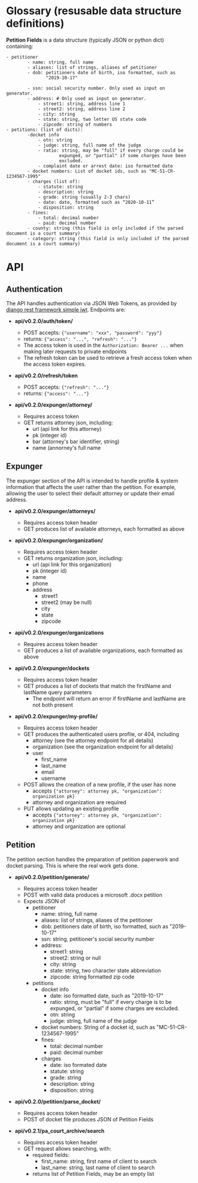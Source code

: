 # Glossary (resusable data structure definitions)

**Petition Fields** is a data structure (typically JSON or python dict)
containing:

    - petitioner
            - name: string, full name
            - aliases: list of strings, aliases of petitioner
            - dob: petitioners date of birth, iso formatted, such as
                   "2019-10-17"

            - ssn: social security number. Only used as input on generator.
            - address: # Only used as input on generator.
                - street1: string, address line 1
                - street2: string, address line 2
                - city: string
                - state: string, two letter US state code
                - zipcode: string of numbers
    - petitions: (list of dicts):
            -docket info
                - otn: string
                - judge: string, full name of the judge
                - ratio: string, may be "full" if every charge could be
                        expunged, or "partial" if some charges have been
                        excluded.
                - complaint date or arrest date: iso formatted date
            - docket numbers: List of docket ids, such as "MC-51-CR-1234567-1995"
            - charges (list of):
                - statute: string
                - description: string
                - grade: string (usually 2-3 chars)
                - date: date, formatted such as “2020-10-11”
                - disposition: string
            - fines:
                - total: decimal number
                - paid: decimal number
            - county: string (this field is only included if the parsed document is a court summary)
            - category: string (this field is only included if the parsed document is a court summary)

# API

## Authentication

The API handles authentication via JSON Web Tokens, as provided by [django rest
framework simple
jwt](https://github.com/davesque/django-rest-framework-simplejwt). Endpoints
are:

- **api/v0.2.0/auth/token/**
  - POST accepts: `{"username": "xxx", "password": "yyy"}`
  - returns: `{"access": "...", "refresh": "..."}`
  - The access token is used in the `Authorization: Bearer ...`
    when making later requests to private endpoints
  - The refresh token can be used to retrieve a fresh access token when the
    access token expires.
- **api/v0.2.0/refresh/token**

  - POST accepts: `{"refresh": "..."}`
  - returns: `{"access": "..."}`

- **api/v0.2.0/expunger/attorney/<pk>**
  - Requires access token
  - GET returns attorney json, including:
    - url (api link for this attorney)
    - pk (integer id)
    - bar (attorney's bar identifier, string)
    - name (annorney's full name

## Expunger

The expunger section of the API is intended to handle profile & system
information that affects the user rather than the petition. For example,
allowing the user to select their default attorney or update their email
address.

- **api/v0.2.0/expunger/attorneys/**

  - Requires access token header
  - GET produces list of available attorneys, each formatted as above

- **api/v0.2.0/expunger/organization/<pk>**

  - Requires access token header
  - GET returns organization json, including:
    - url (api link for this organization)
    - pk (integer id)
    - name
    - phone
    - address
      - street1
      - street2 (may be null)
      - city
      - state
      - zipcode

- **api/v0.2.0/expunger/organizations**

  - Requires access token header
  - GET produces a list of available organizations, each formatted as above

- **api/v0.2.0/expunger/dockets**

  - Requires access token header
  - GET produces a list of dockets that match the firstName and lastName query parameters
    - The endpoint will return an error if firstName and lastName are not both present

- **api/v0.2.0/expunger/my-profile/**
  - Requires access token header
  - GET produces the authenticated users profile, or 404, including
    - attorney (see the attorney endpoint for all details)
    - organization (see the organization endpoint for all details)
    - user
      - first_name
      - last_name
      - email
      - username
  - POST allows the creation of a new profile, if the user has none
    - accepts `{"attorney": attorney pk, "organization": organization pk}`
    - attorney and organization are required
  - PUT allows updating an existing profile
    - accepts `{"attorney": attorney pk, "organization": organization pk}`
    - attorney and organization are optional

## Petition

The petition section handles the preparation of petition paperwork and docket
parsing. This is where the real work gets done.

- **api/v0.2.0/petition/generate/**

  - Requires access token header
  - POST with valid data produces a microsoft .docx petition
  - Expects JSON of
    - petitioner
      - name: string, full name
      - aliases: list of strings, aliases of the petitioner
      - dob: petitioners date of birth, iso formatted, such as
        "2019-10-17"
      - ssn: string, petitioner's social security number
      - address:
        - street1: string
        - street2: string or null
        - city: string
        - state: string, two character state abbreviation
        - zipcode: string formatted zip code
    - petitions
      - docket info
        - date: iso formatted date, such as "2019-10-17"
        - ratio: string, must be "full" if every charge is to be
        expunged, or "partial" if some charges are excluded.
        - otn: string
        - judge: string, full name of the judge
      - docket numbers: String of a docket id, such as "MC-51-CR-1234567-1995"
      - fines:
        - total: decimal number
        - paid: decimal number
      - charges
        - date: iso formated date
        - statute: string
        - grade: string
        - description: string
        - disposition: string

- **api/v0.2.0/petition/parse_docket/**
    - Requires access token header
    - POST of docket file produces JSON of Petition Fields

- **api/v0.2.1/pa_court_archive/search**
    - Requires access token header
    -  GET request allows searching, with:
        - required fields:
            - first_name: string, first name of client to search
            - last_name: string, last name of client to search
        - returns list of Petition Fields, may be an empty list
